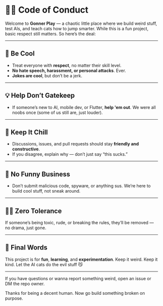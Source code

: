 # 🧑‍💻 Code of Conduct

Welcome to **Gonner Play** — a chaotic little place where we build weird stuff, test AIs, and teach cats how to jump smarter.
While this is a fun project, basic respect still matters. So here’s the deal:

---

## 🤝 Be Cool

* Treat everyone with **respect**, no matter their skill level.
* **No hate speech, harassment, or personal attacks**. Ever.
* **Jokes are cool**, but don’t be a jerk.

---

## 💡 Help Don’t Gatekeep

* If someone’s new to AI, mobile dev, or Flutter, **help 'em out**.
  We were all noobs once (some of us still are, just louder).

---

## 💬 Keep It Chill

* Discussions, issues, and pull requests should stay **friendly and constructive**.
* If you disagree, explain why — don’t just say “this sucks.”

---

## 🚫 No Funny Business

* Don’t submit malicious code, spyware, or anything sus.
  We’re here to build cool stuff, not sneak around.

---

## 🙅‍♂️ Zero Tolerance

If someone’s being toxic, rude, or breaking the rules, they’ll be removed — no drama, just gone.

---

## 🐾 Final Words

This project is for **fun**, **learning**, and **experimentation**.
Keep it weird. Keep it kind. Let the AI cats do the evil stuff 😼

---

If you have questions or wanna report something weird, open an issue or DM the repo owner.

Thanks for being a decent human. Now go build something broken on purpose.
